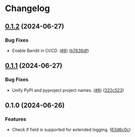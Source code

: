 # Changelog

## [0.1.2](https://github.com/release-engineering/ASGI-Middlewares/compare/v0.1.1...v0.1.2) (2024-06-27)


### Bug Fixes

* Enable Bandit in CI/CD. ([#8](https://github.com/release-engineering/ASGI-Middlewares/issues/8)) ([b7636df](https://github.com/release-engineering/ASGI-Middlewares/commit/b7636df542ef92b04382de192f5b7189c01f6a56))

## [0.1.1](https://github.com/release-engineering/ASGI-Middlewares/compare/v0.1.0...v0.1.1) (2024-06-27)


### Bug Fixes

* Unify PyPI and pyproject project names. ([#6](https://github.com/release-engineering/ASGI-Middlewares/issues/6)) ([322c523](https://github.com/release-engineering/ASGI-Middlewares/commit/322c523100b02ef4976086d2825ca3e5abe0e18e))

## 0.1.0 (2024-06-26)


### Features

* Check if field is supported for extended logging. ([63d6c0c](https://github.com/release-engineering/ASGI-Middlewares/commit/63d6c0c34ef7a20c1f1bbf1a7384899892c5c58f))
